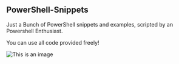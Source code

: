 ## PowerShell-Snippets

Just a Bunch of PowerShell snippets and examples, scripted by an Powershell Enthusiast.

You can use all code provided freely!

![This is an image](https://www.google.com/url?sa=i&url=https%3A%2F%2Fwww.pngitem.com%2Fmiddle%2FJwoiii_microsoft-powershell-logo-hd-png-download%2F&psig=AOvVaw3M5svUKeazLhw7RA16Qdpd&ust=1678568408643000&source=images&cd=vfe&ved=0CBAQjRxqFwoTCNjL39-g0v0CFQAAAAAdAAAAABAL)
